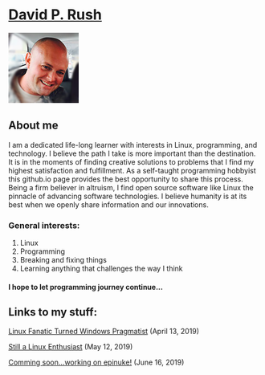 # [David P. Rush](https://davidprush.com)

[![Thumbnail of me](thumbnail.png)](https://davidprush.com)

## About me

I am a dedicated life-long learner with interests in Linux, programming, and technology. I believe the path I take is more important than the destination. It is in the moments of finding creative solutions to problems that I find my highest satisfaction and fulfillment. As a self-taught programming hobbyist this github.io page provides the best opportunity to share this process. Being a firm believer in altruism, I find open source software like Linux the pinnacle of advancing software technologies. I believe humanity is at its best when we openly share information and our innovations. 

### General interests:

1. Linux
2. Programming
3. Breaking and fixing things
4. Learning anything that challenges the way I think

#### I hope to let programming journey continue...

## Links to my stuff:

[Linux Fanatic Turned Windows Pragmatist](./linux_fanatic_turned_windows_pragmatist.md) (April 13, 2019)

[Still a Linux Enthusiast](./still_a_linux_enthusiast.md) (May 12, 2019)

[Comming soon...working on epinuke!](https://github.com/davidprush/epinuke) (June 16, 2019)

